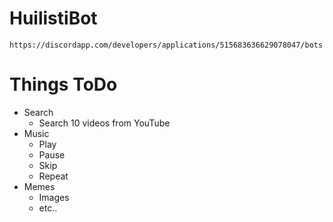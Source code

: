 # HuilistiBot

`https://discordapp.com/developers/applications/515683636629078047/bots`

# Things ToDo
* Search
    * Search 10 videos from YouTube
* Music
    * Play
    * Pause
    * Skip
    * Repeat
* Memes
    * Images
    * etc..
